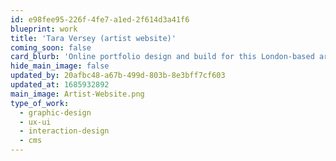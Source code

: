 ```yaml
---
id: e98fee95-226f-4fe7-a1ed-2f614d3a41f6
blueprint: work
title: 'Tara Versey (artist website)'
coming_soon: false
card_blurb: 'Online portfolio design and build for this London-based artist and teacher'
hide_main_image: false
updated_by: 20afbc48-a67b-499d-803b-8e3bff7cf603
updated_at: 1685932892
main_image: Artist-Website.png
type_of_work:
  - graphic-design
  - ux-ui
  - interaction-design
  - cms
---
```

